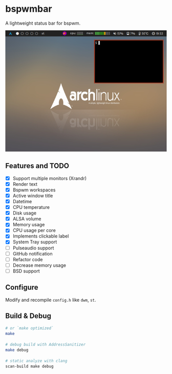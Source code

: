 # bspwmbar

A lightweight status bar for bspwm.

![bspwmbar.png](docs/bspwmbar.png)

## Features and TODO

- [x] Support multiple monitors (Xrandr)
- [x] Render text
- [x] Bspwm workspaces
- [x] Active window title
- [x] Datetime
- [x] CPU temperature
- [x] Disk usage
- [x] ALSA volume
- [x] Memory usage
- [x] CPU usage per core
- [x] Implements clickable label
- [x] System Tray support
- [ ] Pulseaudio support
- [ ] GitHub notification
- [ ] Refactor code
- [ ] Decrease memory usage
- [ ] BSD support

## Configure

Modify and recompile `config.h` like `dwm`, `st`.

## Build & Debug

```sh
# or `make optimized`
make

# debug build with AddressSanitizer
make debug

# static analyze with clang
scan-build make debug
```
